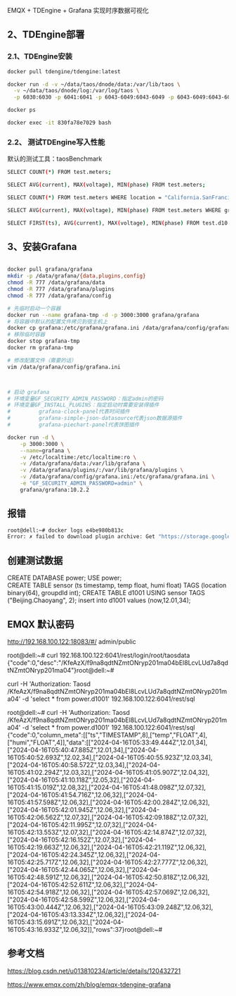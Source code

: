 EMQX + TDEngine + Grafana 实现时序数据可视化

## 2、TDEngine部署
### 2.1、TDEngine安装
```bash
docker pull tdengine/tdengine:latest

docker run -d -v ~/data/taos/dnode/data:/var/lib/taos \
  -v ~/data/taos/dnode/log:/var/log/taos \
  -p 6030:6030 -p 6041:6041 -p 6043-6049:6043-6049 -p 6043-6049:6043-6049/udp tdengine/tdengine

docker ps

docker exec -it 830fa78e7029 bash
```

### 2.2、 测试TDEngine写入性能
默认的测试工具：taosBenchmark
```bash
SELECT COUNT(*) FROM test.meters;

SELECT AVG(current), MAX(voltage), MIN(phase) FROM test.meters;

SELECT COUNT(*) FROM test.meters WHERE location = "California.SanFrancisco";

SELECT AVG(current), MAX(voltage), MIN(phase) FROM test.meters WHERE groupId = 10;

SELECT FIRST(ts), AVG(current), MAX(voltage), MIN(phase) FROM test.d10 INTERVAL(10s);

```


## 3、安装Grafana
```bash

docker pull grafana/grafana
mkdir -p /data/grafana/{data,plugins,config}
chmod -R 777 /data/grafana/data
chmod -R 777 /data/grafana/plugins
chmod -R 777 /data/grafana/config

# 先临时启动一个容器
docker run --name grafana-tmp -d -p 3000:3000 grafana/grafana
# 将容器中默认的配置文件拷贝到宿主机上
docker cp grafana:/etc/grafana/grafana.ini /data/grafana/config/grafana.ini
# 移除临时容器
docker stop grafana-tmp
docker rm grafana-tmp

# 修改配置文件（需要的话）
vim /data/grafana/config/grafana.ini



# 启动 grafana
# 环境变量GF_SECURITY_ADMIN_PASSWORD：指定admin的密码
# 环境变量GF_INSTALL_PLUGINS：指定启动时需要安装得插件
#         grafana-clock-panel代表时间插件
#         grafana-simple-json-datasource代表json数据源插件
#         grafana-piechart-panel代表饼图插件

docker run -d \
    -p 3000:3000 \
    --name=grafana \
    -v /etc/localtime:/etc/localtime:ro \
    -v /data/grafana/data:/var/lib/grafana \
    -v /data/grafana/plugins/:/var/lib/grafana/plugins \
    -v /data/grafana/config/grafana.ini:/etc/grafana/grafana.ini \
    -e "GF_SECURITY_ADMIN_PASSWORD=admin" \
    grafana/grafana:10.2.2

```

## 报错
```bash
root@dell:~# docker logs e4be980b813c
Error: ✗ failed to download plugin archive: Get "https://storage.googleapis.com/plugins-community/tdengine-datasource/release/3.5.0/tdengine-datasourread tcp 172.17.0.9:50750->142.251.43.27:443: read: connection reset by peer

```


## 创建测试数据
CREATE DATABASE power;
USE power;  
CREATE TABLE sensor (ts timestamp, temp float, humi float) TAGS (location binary(64), groupdId int);
CREATE TABLE d1001 USING sensor TAGS ("Beijing.Chaoyang", 2);
insert into d1001 values (now,12.01,34);





## EMQX 默认密码
http://192.168.100.122:18083/#/ admin/public

root@dell:~# curl 192.168.100.122:6041/rest/login/root/taosdata
{"code":0,"desc":"/KfeAzX/f9na8qdtNZmtONryp201ma04bEl8LcvLUd7a8qdtNZmtONryp201ma04"}root@dell:~#


curl -H 'Authorization: Taosd /KfeAzX/f9na8qdtNZmtONryp201ma04bEl8LcvLUd7a8qdtNZmtONryp201ma04' -d 'select * from power.d1001' 192.168.100.122:6041/rest/sql

root@dell:~# curl -H 'Authorization: Taosd /KfeAzX/f9na8qdtNZmtONryp201ma04bEl8LcvLUd7a8qdtNZmtONryp201ma04' -d 'select * from power.d1001' 192.168.100.122:6041/rest/sql
{"code":0,"column_meta":[["ts","TIMESTAMP",8],["temp","FLOAT",4],["humi","FLOAT",4]],"data":[["2024-04-16T05:33:49.444Z",12.01,34],["2024-04-16T05:40:47.885Z",12.01,34],["2024-04-16T05:40:52.693Z",12.02,34],["2024-04-16T05:40:55.923Z",12.03,34],["2024-04-16T05:40:58.572Z",12.03,34],["2024-04-16T05:41:02.294Z",12.03,32],["2024-04-16T05:41:05.907Z",12.04,32],["2024-04-16T05:41:10.118Z",12.05,32],["2024-04-16T05:41:15.019Z",12.08,32],["2024-04-16T05:41:48.098Z",12.07,32],["2024-04-16T05:41:54.716Z",12.06,32],["2024-04-16T05:41:57.598Z",12.06,32],["2024-04-16T05:42:00.284Z",12.06,32],["2024-04-16T05:42:01.945Z",12.06,32],["2024-04-16T05:42:06.562Z",12.07,32],["2024-04-16T05:42:09.188Z",12.07,32],["2024-04-16T05:42:11.995Z",12.07,32],["2024-04-16T05:42:13.553Z",12.07,32],["2024-04-16T05:42:14.874Z",12.07,32],["2024-04-16T05:42:16.152Z",12.07,32],["2024-04-16T05:42:19.663Z",12.06,32],["2024-04-16T05:42:21.119Z",12.06,32],["2024-04-16T05:42:24.345Z",12.06,32],["2024-04-16T05:42:25.717Z",12.06,32],["2024-04-16T05:42:27.777Z",12.06,32],["2024-04-16T05:42:44.065Z",12.06,32],["2024-04-16T05:42:48.591Z",12.06,32],["2024-04-16T05:42:50.818Z",12.06,32],["2024-04-16T05:42:52.611Z",12.06,32],["2024-04-16T05:42:54.918Z",12.06,32],["2024-04-16T05:42:57.069Z",12.06,32],["2024-04-16T05:42:58.599Z",12.06,32],["2024-04-16T05:43:00.444Z",12.06,32],["2024-04-16T05:43:09.248Z",12.06,32],["2024-04-16T05:43:13.334Z",12.06,32],["2024-04-16T05:43:15.691Z",12.06,32],["2024-04-16T05:43:16.933Z",12.06,32]],"rows":37}root@dell:~#


## 参考文档
https://blog.csdn.net/u013810234/article/details/120432721

https://www.emqx.com/zh/blog/emqx-tdengine-grafana
